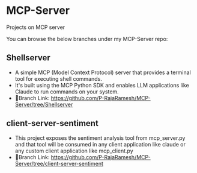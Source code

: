 # MCP-Server
Projects on MCP server

You can browse the below branches under my MCP-Server repo:

## Shellserver 
- A simple MCP (Model Context Protocol) server that provides a terminal tool for executing shell commands.
- It's built using the MCP Python SDK and enables LLM applications like Claude to run commands on your system.
- 🔗Branch Link: https://github.com/P-RajaRamesh/MCP-Server/tree/Shellserver

## client-server-sentiment
- This project exposes the sentiment analysis tool from mcp_server.py and that tool will be consumed in any client application like claude or any custom client application like mcp_client.py
- 🔗Branch Link: https://github.com/P-RajaRamesh/MCP-Server/tree/client-server-sentiment
